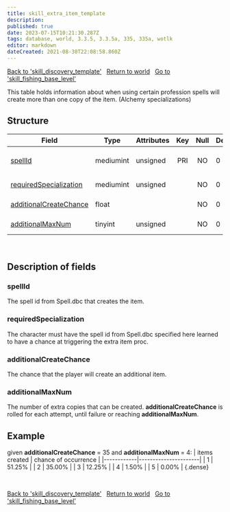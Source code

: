 ```yaml
---
title: skill_extra_item_template
description: 
published: true
date: 2023-07-15T10:21:30.287Z
tags: database, world, 3.3.5, 3.3.5a, 335, 335a, wotlk
editor: markdown
dateCreated: 2021-08-30T22:08:58.860Z
---
```


<a href="https://trinitycore.info/en/database/335/world/skill_discovery_template" class="mt-5 v-btn v-btn--depressed v-btn--flat v-btn--outlined theme--light v-size--default darkblue--text text--lighten-3"><span class="v-btn__content"><i aria-hidden="true" class="v-icon notranslate v-icon--left mdi mdi-arrow-left theme--light"></i><span>Back to 'skill_discovery_template'</span></span></a>&nbsp;&nbsp;&nbsp;<a href="https://trinitycore.info/en/database/335/world/home" class="mt-5 v-btn v-btn--depressed v-btn--flat v-btn--outlined theme--light v-size--default darkblue--text text--lighten-3"><span class="v-btn__content"><i aria-hidden="true" class="v-icon notranslate v-icon--left mdi mdi-home-outline theme--light"></i><span>Return to world</span></span></a>&nbsp;&nbsp;&nbsp;<a href="https://trinitycore.info/en/database/335/world/skill_fishing_base_level" class="mt-5 v-btn v-btn--depressed v-btn--flat v-btn--outlined theme--light v-size--default darkblue--text text--lighten-3"><span class="v-btn__content"><span>Go to 'skill_fishing_base_level'</span><i aria-hidden="true" class="v-icon notranslate v-icon--right mdi mdi-arrow-right theme--light"></i></span></a>

This table holds information about when using certain profession spells will create more than one copy of the item. (Alchemy specializations)

## Structure

| Field | Type | Attributes | Key | Null | Default | Extra | Comment |
| --- | --- | --- | :---: | :---: | --- | --- | --- |
| [spellId](#spellid) | mediumint | unsigned | PRI | NO | 0 |  | SpellId of the item creation spell |
| [requiredSpecialization](#requiredspecialization) | mediumint | unsigned |  | NO | 0 |  | Specialization spell id |
| [additionalCreateChance](#additionalcreatechance) | float |  |  | NO | 0 |  | chance to create add |
| [additionalMaxNum](#additionalmaxnum) | tinyint | unsigned |  | NO | 0 |  | max num of adds |
&nbsp;
## Description of fields

### spellId
The spell id from Spell.dbc that creates the item.
&nbsp;

### requiredSpecialization
The character must have the spell id from Spell.dbc specified here learned to have a chance at triggering the extra item proc.
&nbsp;

### additionalCreateChance
The chance that the player will create an additional item.
&nbsp;

### additionalMaxNum
The number of extra copies that can be created. 
**additionalCreateChance** is rolled for each attempt, until failure or reaching **additionalMaxNum**.
&nbsp;

## Example
given **additionalCreateChance** = 35 and **additionalMaxNum** = 4:
| items created | chance of occurrence |
|------------|----------------------|
| 1 | 51.25% |
| 2 | 35.00% |
| 3 | 12.25% |
| 4 | 1.50% |
| 5 | 0.00% |
{.dense}


&nbsp;

<a href="https://trinitycore.info/en/database/335/world/skill_discovery_template" class="mt-5 v-btn v-btn--depressed v-btn--flat v-btn--outlined theme--light v-size--default darkblue--text text--lighten-3"><span class="v-btn__content"><i aria-hidden="true" class="v-icon notranslate v-icon--left mdi mdi-arrow-left theme--light"></i><span>Back to 'skill_discovery_template'</span></span></a>&nbsp;&nbsp;&nbsp;<a href="https://trinitycore.info/en/database/335/world/home" class="mt-5 v-btn v-btn--depressed v-btn--flat v-btn--outlined theme--light v-size--default darkblue--text text--lighten-3"><span class="v-btn__content"><i aria-hidden="true" class="v-icon notranslate v-icon--left mdi mdi-home-outline theme--light"></i><span>Return to world</span></span></a>&nbsp;&nbsp;&nbsp;<a href="https://trinitycore.info/en/database/335/world/skill_fishing_base_level" class="mt-5 v-btn v-btn--depressed v-btn--flat v-btn--outlined theme--light v-size--default darkblue--text text--lighten-3"><span class="v-btn__content"><span>Go to 'skill_fishing_base_level'</span><i aria-hidden="true" class="v-icon notranslate v-icon--right mdi mdi-arrow-right theme--light"></i></span></a>
